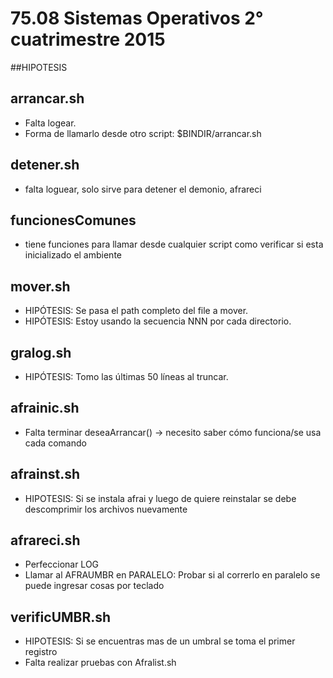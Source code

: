 # 75.08 Sistemas Operativos 2° cuatrimestre 2015

##HIPOTESIS


## arrancar.sh
* Falta logear.
* Forma de llamarlo desde otro script: $BINDIR/arrancar.sh <comando a arrancar> <comando que lo llama>
 
## detener.sh
* falta loguear, solo sirve para detener el demonio, afrareci

## funcionesComunes
* tiene funciones para llamar desde cualquier script como verificar si esta inicializado el ambiente

## mover.sh
* HIPÓTESIS: Se pasa el path completo del file a mover.
* HIPÓTESIS: Estoy usando la secuencia NNN por cada directorio.

## gralog.sh
* HIPÓTESIS: Tomo las últimas 50 líneas al truncar.

## afrainic.sh
* Falta terminar deseaArrancar() -> necesito saber cómo funciona/se usa cada comando

## afrainst.sh
* HIPOTESIS: Si se instala afrai y luego de quiere reinstalar se debe descomprimir los archivos nuevamente

## afrareci.sh
* Perfeccionar LOG
* Llamar al AFRAUMBR en PARALELO: Probar si al correrlo en paralelo se puede ingresar cosas por teclado

## verificUMBR.sh
* HIPOTESIS: Si se encuentras mas de un umbral se toma el primer registro 
* Falta realizar pruebas con Afralist.sh
